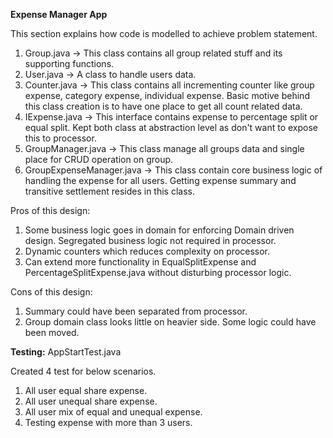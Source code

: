 
**Expense Manager App**

This section explains how code is modelled to achieve problem statement.

1) Group.java -> This class contains all group related stuff and its supporting functions.
2) User.java -> A class to handle users data.
3) Counter.java -> This class contains all incrementing counter like group expense, category expense, individual expense. Basic motive behind this class creation is to have one place to get all count related data.
4) IExpense.java -> This interface contains expense to percentage split or equal split. Kept both class at abstraction level as don't want to expose this to processor.
5) GroupManager.java -> This class manage all groups data and single place for CRUD operation on group.
6) GroupExpenseManager.java -> This class contain core business logic of handling the expense for all users. Getting expense summary and transitive settlement resides in this class.


Pros of this design:

1) Some business logic goes in domain for enforcing Domain driven design. Segregated business logic not required in processor.
2) Dynamic counters which reduces complexity on processor.
3) Can extend more functionality in EqualSplitExpense and PercentageSplitExpense.java without disturbing processor logic.

Cons of this design:

1) Summary could have been separated from processor.
2) Group domain class looks little on heavier side. Some logic could have been moved.


**Testing:** AppStartTest.java

Created 4 test for below scenarios.

1) All user equal share expense.
2) All user unequal share expense.
3) All user mix of equal and unequal expense.
4) Testing expense with more than 3 users.
